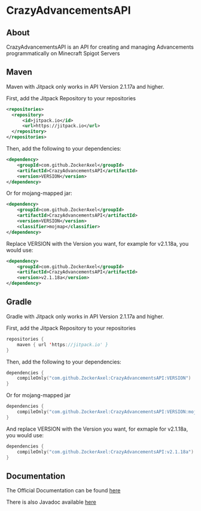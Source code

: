 # CrazyAdvancementsAPI


## About

CrazyAdvancementsAPI is an API for creating and managing Advancements programmatically on Minecraft Spigot Servers


## Maven
Maven with Jitpack only works in API Version 2.1.17a and higher.

First, add the Jitpack Repository to your repositories
```xml
<repositories>
  <repository>
      <id>jitpack.io</id>
      <url>https://jitpack.io</url>
  </repository>
</repositories>
```
Then, add the following to your dependencies:
```xml
<dependency>
    <groupId>com.github.ZockerAxel</groupId>
    <artifactId>CrazyAdvancementsAPI</artifactId>
    <version>VERSION</version>
</dependency>
```
Or for mojang-mapped jar:
```xml
<dependency>
    <groupId>com.github.ZockerAxel</groupId>
    <artifactId>CrazyAdvancementsAPI</artifactId>
    <version>VERSION</version>
    <classifier>mojmap</classifier>
</dependency>
```


Replace VERSION with the Version you want, for example for v2.1.18a, you would use:
```xml
<dependency>
    <groupId>com.github.ZockerAxel</groupId>
    <artifactId>CrazyAdvancementsAPI</artifactId>
    <version>v2.1.18a</version>
</dependency>
```

## Gradle
Gradle with Jitpack only works in API Version 2.1.17a and higher.

First, add the Jitpack Repository to your repositories
```kts
repositories {
    maven { url 'https://jitpack.io' }
}
```
Then, add the following to your dependencies:
```kts
dependencies {
    compileOnly("com.github.ZockerAxel:CrazyAdvancementsAPI:VERSION")
}
```
Or for mojang-mapped jar
```kts
dependencies {
    compileOnly("com.github.ZockerAxel:CrazyAdvancementsAPI:VERSION:mojmap")
}
```

And replace VERSION with the Version you want, for exmaple for v2.1.18a, you would use:
```kts
dependencies {
    compileOnly("com.github.ZockerAxel:CrazyAdvancementsAPI:v2.1.18a")
}
```



## Documentation

The Official Documentation can be found [here][0]

There is also Javadoc available [here][1]

[0]: https://docs.crazyadvancements.endercentral.eu "Official Documentation"
[1]: https://javadoc.crazyadvancements.endercentral.eu "Javadoc"
